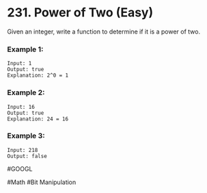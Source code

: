# 231. Power of Two (Easy)

Given an integer, write a function to determine if it is a power of two.

### Example 1:
```
Input: 1
Output: true 
Explanation: 2^0 = 1
```

### Example 2:
```
Input: 16
Output: true
Explanation: 24 = 16
```

### Example 3:
```
Input: 218
Output: false
```

#GOOGL

#Math #Bit Manipulation
